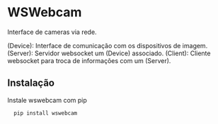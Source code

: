 
# WSWebcam

Interface de cameras via rede.

(Device): Interface de comunicação com os dispositivos de imagem. 
(Server): Servidor websocket um (Device) associado.
(Client): Cliente websocket para troca de informações com um (Server).



## Instalação

Instale wswebcam com pip

```bash
  pip install wswebcam
```